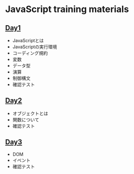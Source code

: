 # JavaScript training materials

## [Day1](https://seika0pom.github.io/jsSummary/slides/day1.html)

- JavaScriptとは
- JavaScriptの実行環境
- コーディング規約
- 変数
- データ型
- 演算
- 制御構文
- 確認テスト


## [Day2](https://seika0pom.github.io/jsSummary/slides/day2.html)

- オブジェクトとは
- 関数について
- 確認テスト

## [Day3](https://seika0pom.github.io/jsSummary/slides/day3.html)

- DOM
- イベント
- 確認テスト
